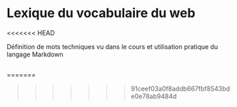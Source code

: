 # Lexique du vocabulaire du web
<<<<<<< HEAD

Définition de mots techniques vu dans le cours et utilisation pratique du langage Markdown
## 

=======
>>>>>>> 91ceef03a0f8addb667fbf8543bde0e78ab9484d
